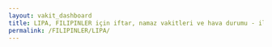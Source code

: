 ```yaml
---
layout: vakit_dashboard
title: LIPA, FILIPINLER için iftar, namaz vakitleri ve hava durumu - ilçe/eyalet seç
permalink: /FILIPINLER/LIPA/
---
```


<script type="text/javascript">
  var GLOBAL_COUNTRY = 'FILIPINLER';
  var GLOBAL_CITY = 'LIPA';
  var GLOBAL_STATE = '';
  var lat = 72;
  var lon = 21;
</script>
